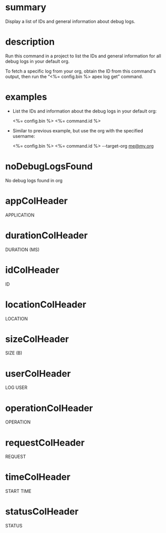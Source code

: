 # summary

Display a list of IDs and general information about debug logs.

# description

Run this command in a project to list the IDs and general information for all debug logs in your default org.

To fetch a specific log from your org, obtain the ID from this command's output, then run the “<%= config.bin %> apex log get” command.

# examples

- List the IDs and information about the debug logs in your default org:

  <%= config.bin %> <%= command.id %>

- Similar to previous example, but use the org with the specified username:

  <%= config.bin %> <%= command.id %> --target-org me@my.org

# noDebugLogsFound

No debug logs found in org

# appColHeader

APPLICATION

# durationColHeader

DURATION (MS)

# idColHeader

ID

# locationColHeader

LOCATION

# sizeColHeader

SIZE (B)

# userColHeader

LOG USER

# operationColHeader

OPERATION

# requestColHeader

REQUEST

# timeColHeader

START TIME

# statusColHeader

STATUS
